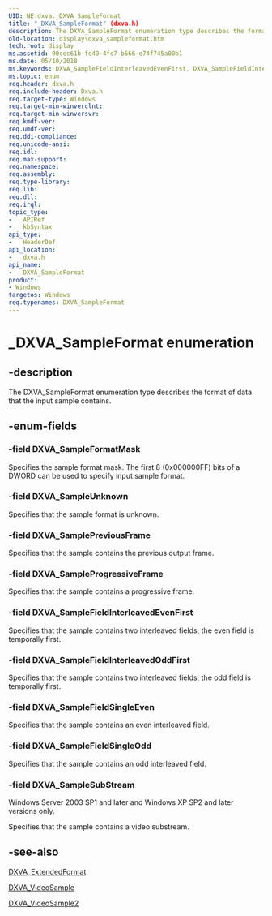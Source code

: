 ```yaml
---
UID: NE:dxva._DXVA_SampleFormat
title: "_DXVA_SampleFormat" (dxva.h)
description: The DXVA_SampleFormat enumeration type describes the format of data that the input sample contains.
old-location: display\dxva_sampleformat.htm
tech.root: display
ms.assetid: 90cec61b-fe49-4fc7-b666-e74f745a00b1
ms.date: 05/10/2018
ms.keywords: DXVA_SampleFieldInterleavedEvenFirst, DXVA_SampleFieldInterleavedOddFirst, DXVA_SampleFieldSingleEven, DXVA_SampleFieldSingleOdd, DXVA_SampleFormat, DXVA_SampleFormat enumeration [Display Devices], DXVA_SampleFormatMask, DXVA_SamplePreviousFrame, DXVA_SampleProgressiveFrame, DXVA_SampleSubStream, DXVA_SampleUnknown, _DXVA_SampleFormat, display.dxva_sampleformat, dxva/DXVA_SampleFieldInterleavedEvenFirst, dxva/DXVA_SampleFieldInterleavedOddFirst, dxva/DXVA_SampleFieldSingleEven, dxva/DXVA_SampleFieldSingleOdd, dxva/DXVA_SampleFormat, dxva/DXVA_SampleFormatMask, dxva/DXVA_SamplePreviousFrame, dxva/DXVA_SampleProgressiveFrame, dxva/DXVA_SampleSubStream, dxva/DXVA_SampleUnknown, dxvaref_342ab3ab-8498-4d6f-a052-aff84c407436.xml
ms.topic: enum
req.header: dxva.h
req.include-header: Dxva.h
req.target-type: Windows
req.target-min-winverclnt: 
req.target-min-winversvr: 
req.kmdf-ver: 
req.umdf-ver: 
req.ddi-compliance: 
req.unicode-ansi: 
req.idl: 
req.max-support: 
req.namespace: 
req.assembly: 
req.type-library: 
req.lib: 
req.dll: 
req.irql: 
topic_type:
-	APIRef
-	kbSyntax
api_type:
-	HeaderDef
api_location:
-	dxva.h
api_name:
-	DXVA_SampleFormat
product:
- Windows
targetos: Windows
req.typenames: DXVA_SampleFormat
---
```


# _DXVA_SampleFormat enumeration


## -description


The DXVA_SampleFormat enumeration type describes the format of data that the input sample contains.


## -enum-fields




### -field DXVA_SampleFormatMask

Specifies the sample format mask. The first 8 (0x000000FF) bits of a DWORD can be used to specify input sample format. 



### -field DXVA_SampleUnknown

Specifies that the sample format is unknown. 



### -field DXVA_SamplePreviousFrame

Specifies that the sample contains the previous output frame.


### -field DXVA_SampleProgressiveFrame

Specifies that the sample contains a progressive frame.


### -field DXVA_SampleFieldInterleavedEvenFirst

Specifies that the sample contains two interleaved fields; the even field is temporally first.


### -field DXVA_SampleFieldInterleavedOddFirst

Specifies that the sample contains two interleaved fields; the odd field is temporally first.


### -field DXVA_SampleFieldSingleEven

Specifies that the sample contains an even interleaved field.


### -field DXVA_SampleFieldSingleOdd

Specifies that the sample contains an odd interleaved field.


### -field DXVA_SampleSubStream

Windows Server 2003 SP1 and later and Windows XP SP2 and later versions only.

Specifies that the sample contains a video substream.


## -see-also




<a href="https://msdn.microsoft.com/library/windows/hardware/ff563967">DXVA_ExtendedFormat</a>



<a href="https://msdn.microsoft.com/library/windows/hardware/ff564085">DXVA_VideoSample</a>



<a href="https://msdn.microsoft.com/library/windows/hardware/ff564092">DXVA_VideoSample2</a>
 

 

